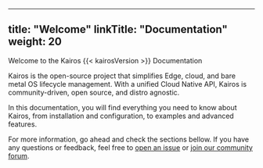 
---
title: "Welcome"
linkTitle: "Documentation"
weight: 20
---

Welcome to the Kairos {{< kairosVersion >}} Documentation

Kairos is the open-source project that simplifies Edge, cloud, and bare metal OS lifecycle management. With a unified Cloud Native API, Kairos is community-driven, open source, and distro agnostic.

In this documentation, you will find everything you need to know about Kairos, from installation and configuration, to examples and advanced features.

For more information, go ahead and check the sections bellow. If you have any questions or feedback, feel free to [open an issue](https://github.com/kairos-io/kairos/issues/new) or [join our community forum](https://github.com/kairos-io/kairos/discussions).
